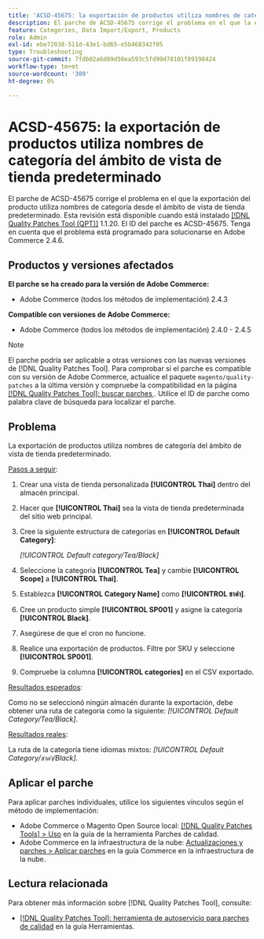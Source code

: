 ```yaml
---
title: 'ACSD-45675: la exportación de productos utiliza nombres de categoría del ámbito de vista de tienda predeterminado'
description: El parche de ACSD-45675 corrige el problema en el que la exportación del producto utiliza nombres de categoría desde el ámbito de vista de tienda predeterminado. Este parche está disponible cuando está instalada la [Quality Patches Tool (QPT)](https://experienceleague.adobe.com/en/docs/commerce-operations/tools/quality-patches-tool/quality-patches-tool-to-self-serve-quality-patches) 1.1.20. El ID del parche es ACSD-45675. Tenga en cuenta que el problema está programado para solucionarse en Adobe Commerce 2.4.6.
feature: Categories, Data Import/Export, Products
role: Admin
exl-id: ebe72038-511d-43e1-bd65-e5b468342f05
type: Troubleshooting
source-git-commit: 7fdb02a6d89d50ea593c5fd99d78101f89198424
workflow-type: tm+mt
source-wordcount: '389'
ht-degree: 0%

---
```


# ACSD-45675: la exportación de productos utiliza nombres de categoría del ámbito de vista de tienda predeterminado

El parche de ACSD-45675 corrige el problema en el que la exportación del producto utiliza nombres de categoría desde el ámbito de vista de tienda predeterminado. Esta revisión está disponible cuando está instalado [[!DNL Quality Patches Tool (QPT)]](https://experienceleague.adobe.com/en/docs/commerce-operations/tools/quality-patches-tool/quality-patches-tool-to-self-serve-quality-patches) 1.1.20. El ID del parche es ACSD-45675. Tenga en cuenta que el problema está programado para solucionarse en Adobe Commerce 2.4.6.

## Productos y versiones afectados

**El parche se ha creado para la versión de Adobe Commerce:**

* Adobe Commerce (todos los métodos de implementación) 2.4.3

**Compatible con versiones de Adobe Commerce:**

* Adobe Commerce (todos los métodos de implementación) 2.4.0 - 2.4.5

>[!NOTE]
>
>El parche podría ser aplicable a otras versiones con las nuevas versiones de [!DNL Quality Patches Tool]. Para comprobar si el parche es compatible con su versión de Adobe Commerce, actualice el paquete `magento/quality-patches` a la última versión y compruebe la compatibilidad en la página [[!DNL Quality Patches Tool]: buscar parches ](https://experienceleague.adobe.com/tools/commerce-quality-patches/index.html). Utilice el ID de parche como palabra clave de búsqueda para localizar el parche.

## Problema

La exportación de productos utiliza nombres de categoría del ámbito de vista de tienda predeterminado.

<u>Pasos a seguir</u>:

1. Crear una vista de tienda personalizada **[!UICONTROL Thai]** dentro del almacén principal.
1. Hacer que **[!UICONTROL Thai]** sea la vista de tienda predeterminada del sitio web principal.
1. Cree la siguiente estructura de categorías en **[!UICONTROL Default Category]**:

   *[!UICONTROL Default category/Tea/Black]*

1. Seleccione la categoría **[!UICONTROL Tea]** y cambie **[!UICONTROL Scope]** a **[!UICONTROL Thai]**.
1. Establezca **[!UICONTROL Category Name]** como **[!UICONTROL ชาดำ]**.
1. Cree un producto simple **[!UICONTROL SP001]** y asigne la categoría **[!UICONTROL Black]**.
1. Asegúrese de que el cron no funcione.
1. Realice una exportación de productos. Filtre por SKU y seleccione **[!UICONTROL SP001]**.
1. Compruebe la columna **[!UICONTROL categories]** en el CSV exportado.

<u>Resultados esperados</u>:

Como no se seleccionó ningún almacén durante la exportación, debe obtener una ruta de categoría como la siguiente: *[!UICONTROL Default Category/Tea/Black]*.

<u>Resultados reales</u>:

La ruta de la categoría tiene idiomas mixtos: *[!UICONTROL Default Category/ชาดำ/Black]*.

## Aplicar el parche

Para aplicar parches individuales, utilice los siguientes vínculos según el método de implementación:

* Adobe Commerce o Magento Open Source local: [[!DNL Quality Patches Tools] > Uso](/help/tools/quality-patches-tool/usage.md) en la guía de la herramienta Parches de calidad.
* Adobe Commerce en la infraestructura de la nube: [Actualizaciones y parches > Aplicar parches](https://experienceleague.adobe.com/docs/commerce-cloud-service/user-guide/develop/upgrade/apply-patches.html) en la guía Commerce en la infraestructura de la nube.

## Lectura relacionada

Para obtener más información sobre [!DNL Quality Patches Tool], consulte:

* [[!DNL Quality Patches Tool]: herramienta de autoservicio para parches de calidad](/help/tools/quality-patches-tool/quality-patches-tool-to-self-serve-quality-patches.md) en la guía Herramientas.

